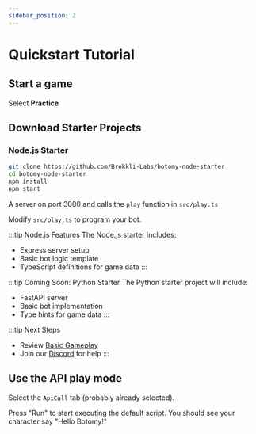 ```yaml
---
sidebar_position: 2
---
```


# Quickstart Tutorial

## Start a game

Select **Practice**

## Download Starter Projects

### Node.js Starter

```bash
git clone https://github.com/Brokkli-Labs/botomy-node-starter
cd botomy-node-starter
npm install
npm start
```

A server on port 3000 and calls the `play` function in `src/play.ts`

Modify `src/play.ts` to program your bot.

:::tip Node.js Features
The Node.js starter includes:

- Express server setup
- Basic bot logic template
- TypeScript definitions for game data
  :::

:::tip Coming Soon: Python Starter
The Python starter project will include:

- FastAPI server
- Basic bot implementation
- Type hints for game data
  :::

:::tip Next Steps

- Review [Basic Gameplay](/docs/game-play/basic-gameplay)
- Join our [Discord](https://discord.gg/TTdkaA63zX) for help
  :::

## Use the API play mode

Select the `ApiCall` tab (probably already selected).

Press "Run" to start executing the default script. You should see your character say "Hello Botomy!"
